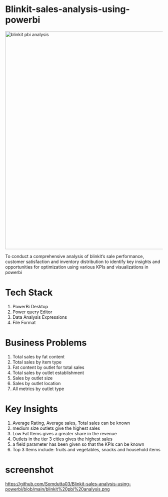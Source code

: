 # Blinkit-sales-analysis-using-powerbi

<img width="1282" height="695" alt="blinkit pbi analysis" src="https://github.com/user-attachments/assets/7072d98f-e2f4-4511-987f-dfedc1c477b6" />


To conduct a comprehensive analysis of blinkit’s sale performance, customer satisfaction and inventory distribution to identify key insights and opportunities for optimization using various KPIs and visualizations in powerbi

# Tech Stack
1) PowerBi Desktop
2) Power query Editor
3) Data Analysis Expressions
4) File Format

# Business Problems
1)	Total sales by fat content
2)	Total sales by item type
3)	Fat content by outlet for total sales
4)	Total sales by outlet establishment
5)	Sales by outlet size
6)	Sales by outlet location
7)	All metrics by outlet type

# Key Insights
1) Average Rating, Average sales, Total sales can be known
2) medium size outlets give the highest sales
3) Low Fat Items gives a greater share in the revenue
4) Outlets in the tier 3 cities gives the highest sales
5) a field parameter has been given so that the KPIs can be known
6) Top 3 Items include: fruits and vegetables, snacks and household items

# screenshot
https://github.com/Somdutta03/Blinkit-sales-analysis-using-powerbi/blob/main/blinkit%20pbi%20analysis.png


